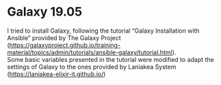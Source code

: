 # Galaxy 19.05

I tried to install Galaxy, following the tutorial “Galaxy Installation with Ansible” provided by The Galaxy Project (https://galaxyproject.github.io/training-material/topics/admin/tutorials/ansible-galaxy/tutorial.html).     
Some basic variables presented in the tutorial were modified to adapt the settings of Galaxy to the ones provided by Laniakea System (https://laniakea-elixir-it.github.io/) 
